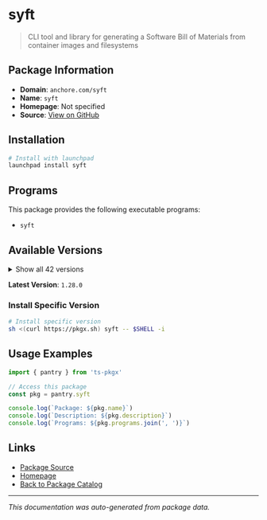 # syft

> CLI tool and library for generating a Software Bill of Materials from container images and filesystems

## Package Information

- **Domain**: `anchore.com/syft`
- **Name**: `syft`
- **Homepage**: Not specified
- **Source**: [View on GitHub](https://github.com/pkgxdev/pantry/tree/main/projects/anchore.com/syft/package.yml)

## Installation

```bash
# Install with launchpad
launchpad install syft
```

## Programs

This package provides the following executable programs:

- `syft`

## Available Versions

<details>
<summary>Show all 42 versions</summary>

- `1.28.0`, `1.27.1`, `1.27.0`, `1.26.1`, `1.26.0`
- `1.25.1`, `1.25.0`, `1.24.0`, `1.23.1`, `1.23.0`
- `1.22.0`, `1.21.0`, `1.20.0`, `1.19.0`, `1.18.1`
- `1.18.0`, `1.17.0`, `1.16.0`, `1.15.0`, `1.14.2`
- `1.14.1`, `1.14.0`, `1.13.0`, `1.12.2`, `1.11.1`
- `1.11.0`, `1.10.0`, `1.9.0`, `1.8.0`, `1.7.0`
- `1.6.0`, `1.5.0`, `1.4.1`, `1.4.0`, `1.3.0`
- `1.2.0`, `1.1.1`, `1.1.0`, `1.0.1`, `1.0.0`
- `0.105.1`, `0.105.0`

</details>

**Latest Version**: `1.28.0`

### Install Specific Version

```bash
# Install specific version
sh <(curl https://pkgx.sh) syft -- $SHELL -i
```

## Usage Examples

```typescript
import { pantry } from 'ts-pkgx'

// Access this package
const pkg = pantry.syft

console.log(`Package: ${pkg.name}`)
console.log(`Description: ${pkg.description}`)
console.log(`Programs: ${pkg.programs.join(', ')}`)
```

## Links

- [Package Source](https://github.com/pkgxdev/pantry/tree/main/projects/anchore.com/syft/package.yml)
- [Homepage](#)
- [Back to Package Catalog](../../../package-catalog.md)

---

*This documentation was auto-generated from package data.*
